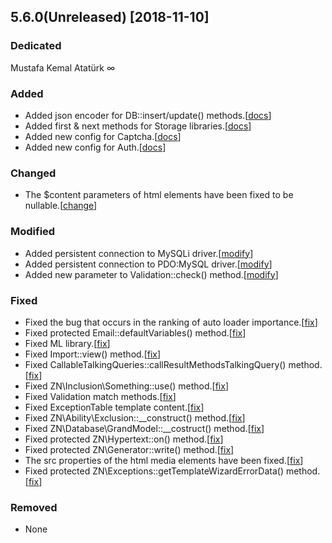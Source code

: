 ## 5.6.0(Unreleased) [2018-11-10]

### Dedicated
Mustafa Kemal Atatürk ∞

### Added
* Added json encoder for DB::insert/update() methods.[[docs](https://docs.znframework.com/veritabani-kullanimi/veritabani-kutuphanesi-bolum-1#json-encoder)]
* Added first & next methods for Storage libraries.[[docs](https://docs.znframework.com/veri-saklama-kutuphaneleri/oturum-kutuphanesi#first)]
* Added new config for Captcha.[[docs](https://docs.znframework.com/onyuz-tasarimi/guvenlik-kodu-kutuphanesi#type)]
* Added new config for Auth.[[docs](https://docs.znframework.com/kullanici-islemleri/tekil-kullanici-kutuphanesi)]

### Changed
* The $content parameters of html elements have been fixed to be nullable.[[change](https://github.com/znframework/package-hypertext/commit/9bd5e77a67c8dcea214152c3d4f406ef7ab90d16#diff-2f6e90f2f3c8cb55e95f5074c61bad54)]

### Modified
* Added persistent connection to MySQLi driver.[[modify](https://github.com/znframework/fullpack-edition/commit/c030c862d45a42468e8c67482e168fe308e09116#diff-14571437557d199f1b506e0e716cba5e)]
* Added persistent connection to PDO:MySQL driver.[[modify](https://github.com/znframework/fullpack-edition/commit/c030c862d45a42468e8c67482e168fe308e09116#diff-e1a04cef6337825ea7b6499022f8e708)]
* Added new parameter to Validation::check() method.[[modify](https://github.com/znframework/fullpack-edition/commit/886f2ca04f4154e0d46ff68f759396e9aebe1e27#diff-475109a1d4fa5a65d8ad8c980bee0cf7)]

### Fixed
* Fixed the bug that occurs in the ranking of auto loader importance.[[fix](https://github.com/znframework/fullpack-edition/pull/146/commits/60080205edd4bb9b69ba8f40240fb8db2faaaf2c)]
* Fixed protected Email::defaultVariables() method.[[fix](https://github.com/znframework/package-email/commit/ccda6db6220937485000c299e6ea7c6bef829aa2)]
* Fixed ML library.[[fix](https://github.com/znframework/fullpack-edition/commit/c7104c31eab58d181f89d17858f3800d65307d9a)]
* Fixed Import::view() method.[[fix](https://github.com/znframework/fullpack-edition/commit/03120c2bf2034e8efb83039ff90eee5d1239447c)]
* Fixed CallableTalkingQueries::callResultMethodsTalkingQuery() method.[[fix](https://github.com/znframework/fullpack-edition/commit/9e75d36e28fb5370d1ae52fc6ab1702df03dd88a)]
* Fixed ZN\Inclusion\Something::use() method.[[fix](https://github.com/znframework/fullpack-edition/commit/c06cdde166ced7e430de51e19c9de9c760dbc5cf)]
* Fixed Validation match methods.[[fix](https://github.com/znframework/fullpack-edition/commit/029771556a7899c1cc106ec2eeaf02cf60e7196a)]
* Fixed ExceptionTable template content.[[fix](https://github.com/znframework/fullpack-edition/commit/c030c862d45a42468e8c67482e168fe308e09116#diff-9c864f07860b914d0051198d494fe6ce)]
* Fixed ZN\Ability\Exclusion::__construct() method.[[fix](https://github.com/znframework/fullpack-edition/commit/c030c862d45a42468e8c67482e168fe308e09116#diff-f12178313608df993a2c258193c36a1b)]
* Fixed ZN\Database\GrandModel::__costruct() method.[[fix](https://github.com/znframework/fullpack-edition/commit/c030c862d45a42468e8c67482e168fe308e09116#diff-18c1edfe753eb31197a4cb091e89dde5)]
* Fixed protected ZN\Hypertext::on() method.[[fix](https://github.com/znframework/package-hypertext/commit/d43c7ec84b20527555646da84aecb72aec444b74#diff-d74b2b1ef707375f669f392101d6bb9d)]
* Fixed protected ZN\Generator::write() method.[[fix](https://github.com/znframework/package-generator/commit/9d0431a1b61ffb74a326bdc2695fe775e4e7612f)]
* The src properties of the html media elements have been fixed.[[fix](https://github.com/znframework/package-hypertext/commit/bface259b2e810344c0406b4b7181dc25350ee8b)]
* Fixed protected ZN\Exceptions::getTemplateWizardErrorData() method.[[fix](https://github.com/znframework/package-zerocore/commit/8ab86f7c8fd282268742d2a43f9f49dd8bae0616)]

### Removed
* None